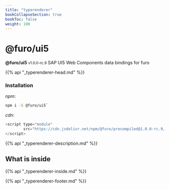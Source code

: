```yaml
---
title: "typerenderer"
bookCollapseSection: true
bookToc: false
weight: 100
---
```


# @furo/ui5
**@furo/ui5** <small>v1.0.0-rc.9</small>
SAP UI5 Web Components data bindings for furo

{{% api "_typerenderer-head.md" %}}

### Installation
*npm*:
```bash
npm i -S @furo/ui5`
```


*cdn*:
```js
<script type="module"
        src="https://cdn.jsdelivr.net/npm/@furo/precompiled@1.0.0-rc.9/dist/typerenderer.js">
</script>
```

{{% api "_typerenderer-description.md" %}}

## What is inside
{{% api "_typerenderer-inside.md" %}}

{{% api "_typerenderer-footer.md" %}}

